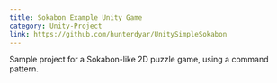 ```yaml
---
title: Sokabon Example Unity Game
category: Unity-Project
link: https://github.com/hunterdyar/UnitySimpleSokabon
---
```

Sample project for a Sokabon-like 2D puzzle game, using a command pattern.
